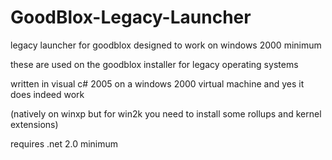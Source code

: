 # GoodBlox-Legacy-Launcher
legacy launcher for goodblox designed to work on windows 2000 minimum

these are used on the goodblox installer for legacy operating systems

written in visual c# 2005 on a windows 2000 virtual machine and yes it does indeed work 

(natively on winxp but for win2k you need to install some rollups and kernel extensions)

requires .net 2.0 minimum

